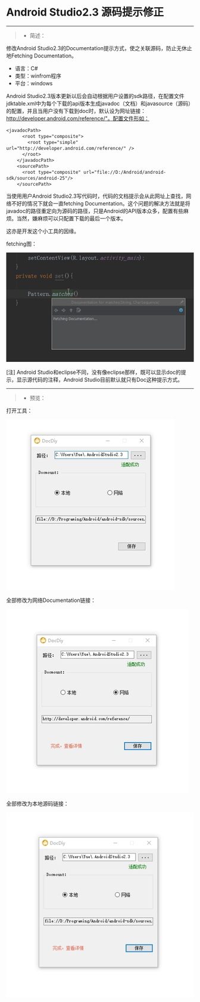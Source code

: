 # Android Studio2.3 源码提示修正

------


> * 简述：

修改Android Studio2.3的Documentation提示方式，使之关联源码，防止无休止地Fetching Documentation。

 - 语言：C#
 - 类型：winfrom程序
 - 平台：windows


Android Studio2.3版本更新以后会自动根据用户设置的sdk路径，在配置文件jdktable.xml中为每个下载的api版本生成javadoc（文档）和javasource（源码）的配置，并且当用户没有下载到doc时，默认设为网址链接：http://developer.android.com/reference/"。配置文件形如：


    <javadocPath>
          <root type="composite">
            <root type="simple" url="http://developer.android.com/reference/" />
          </root>
        </javadocPath>
        <sourcePath>
          <root type="composite" url="file://D:/Android/android-sdk/sources/android-25"/>
        </sourcePath>

当使用用户Android Studio2.3写代码时，代码的文档提示会从此网址上查找，网络不好的情况下就会一直fetching Documentation。这个问题的解决方法就是将javadoc的路径重定向为源码的路径，只是Android的API版本众多，配置有些麻烦。当然，嫌麻烦可以只配置下载的最后一个版本。

这亦是开发这个小工具的因缘。


fetching图：

![0](https://raw.githubusercontent.com/Mingyueyixi/DocDiy/master/preview/AndroidStudioFetching%20.png)

[注] Android Studio和eclipse不同，没有像eclipse那样，既可以显示doc的提示，显示源代码的注释，Android Studio目前默认就只有Doc这种提示方式。

------

> * 预览：



打开工具：

![1](https://github.com/Mingyueyixi/DocDiy/blob/master/preview/0.jpg)

全部修改为网络Documentation链接：

![2](https://github.com/Mingyueyixi/DocDiy/blob/master/preview/1.jpg)

全部修改为本地源码链接：

![3](https://github.com/Mingyueyixi/DocDiy/blob/master/preview/2.jpg)


